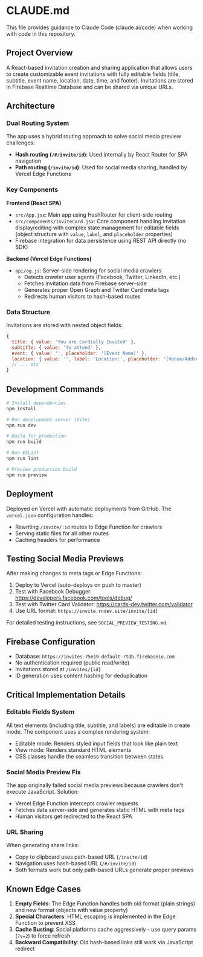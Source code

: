 # CLAUDE.md

This file provides guidance to Claude Code (claude.ai/code) when working with code in this repository.

## Project Overview

A React-based invitation creation and sharing application that allows users to create customizable event invitations with fully editable fields (title, subtitle, event name, location, date, time, and footer). Invitations are stored in Firebase Realtime Database and can be shared via unique URLs.

## Architecture

### Dual Routing System
The app uses a hybrid routing approach to solve social media preview challenges:
- **Hash routing (`/#/invite/id`)**: Used internally by React Router for SPA navigation
- **Path routing (`/invite/id`)**: Used for social media sharing, handled by Vercel Edge Functions

### Key Components

**Frontend (React SPA)**
- `src/App.jsx`: Main app using HashRouter for client-side routing
- `src/components/InviteCard.jsx`: Core component handling invitation display/editing with complex state management for editable fields (object structure with `value`, `label`, and `placeholder` properties)
- Firebase integration for data persistence using REST API directly (no SDK)

**Backend (Vercel Edge Functions)**
- `api/og.js`: Server-side rendering for social media crawlers
  - Detects crawler user agents (Facebook, Twitter, LinkedIn, etc.)
  - Fetches invitation data from Firebase server-side
  - Generates proper Open Graph and Twitter Card meta tags
  - Redirects human visitors to hash-based routes

### Data Structure
Invitations are stored with nested object fields:
```javascript
{
  title: { value: 'You are Cordially Invited' },
  subtitle: { value: 'To attend' },
  event: { value: '', placeholder: '[Event Name]' },
  location: { value: '', label: 'Location:', placeholder: '[Venue/Address]' },
  // ... etc
}
```

## Development Commands

```bash
# Install dependencies
npm install

# Run development server (Vite)
npm run dev

# Build for production
npm run build

# Run ESLint
npm run lint

# Preview production build
npm run preview
```

## Deployment

Deployed on Vercel with automatic deployments from GitHub. The `vercel.json` configuration handles:
- Rewriting `/invite/:id` routes to Edge Function for crawlers
- Serving static files for all other routes
- Caching headers for performance

## Testing Social Media Previews

After making changes to meta tags or Edge Functions:

1. Deploy to Vercel (auto-deploys on push to master)
2. Test with Facebook Debugger: https://developers.facebook.com/tools/debug/
3. Test with Twitter Card Validator: https://cards-dev.twitter.com/validator
4. Use URL format: `https://invite.rndev.site/invite/[id]`

For detailed testing instructions, see `SOCIAL_PREVIEW_TESTING.md`.

## Firebase Configuration

- Database: `https://invites-75e19-default-rtdb.firebaseio.com`
- No authentication required (public read/write)
- Invitations stored at `/invites/{id}`
- ID generation uses content hashing for deduplication

## Critical Implementation Details

### Editable Fields System
All text elements (including title, subtitle, and labels) are editable in create mode. The component uses a complex rendering system:
- Editable mode: Renders styled input fields that look like plain text
- View mode: Renders standard HTML elements
- CSS classes handle the seamless transition between states

### Social Media Preview Fix
The app originally failed social media previews because crawlers don't execute JavaScript. Solution:
- Vercel Edge Function intercepts crawler requests
- Fetches data server-side and generates static HTML with meta tags
- Human visitors get redirected to the React SPA

### URL Sharing
When generating share links:
- Copy to clipboard uses path-based URL (`/invite/id`)
- Navigation uses hash-based URL (`/#/invite/id`)
- Both formats work but only path-based URLs generate proper previews

## Known Edge Cases

1. **Empty Fields**: The Edge Function handles both old format (plain strings) and new format (objects with value property)
2. **Special Characters**: HTML escaping is implemented in the Edge Function to prevent XSS
3. **Cache Busting**: Social platforms cache aggressively - use query params (`?v=2`) to force refresh
4. **Backward Compatibility**: Old hash-based links still work via JavaScript redirect